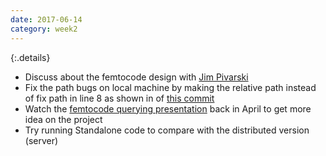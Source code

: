 ```yaml
---
date: 2017-06-14
category: week2
---
```


{:.details}
- Discuss about the femtocode design with [Jim Pivarski](https://github.com/jpivarski)
- Fix the path bugs on local machine by making the relative path instead of fix path in line 8 as shown in of [this commit](https://github.com/diana-hep/femtocode/commit/0ae7828fefa8f03ebd0bd4d93c9ca96dc6064836)
- Watch the [femtocode querying presentation](https://www.youtube.com/watch?v=X0UAhM4qkFs) back in April to get more idea on the project
- Try running Standalone code to compare with the distributed version (server)
